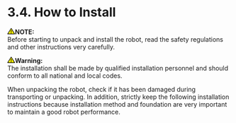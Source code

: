 ﻿# 3.4. How to Install

<img src="../../_assets/작은주의표시.png"><b>NOTE:</b><br>
Before starting to unpack and install the robot, read the safety regulations and other instructions very carefully. 

<img src="../../_assets/작은주의표시.png"><b>Warning:</b><br>
The installation shall be made by qualified installation personnel and should conform to all national and local codes. 

When unpacking the robot, check if it has been damaged during transporting or unpacking. In addition, strictly keep the following installation instructions because installation method and foundation are very important to maintain a good robot performance.

